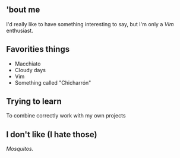
## 'bout me

I'd really like to have something interesting to say, but I'm only a _Vim_ enthusiast.


## Favorities things

* Macchiato
* Cloudy days
* Vim 
* Something called "Chicharrón"

## Trying to learn

To combine correctly work with my own projects

## I don't like (I hate those)

_Mosquitos._
